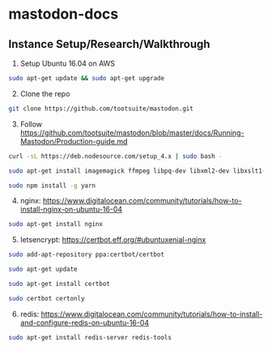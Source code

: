 # mastodon-docs

## Instance Setup/Research/Walkthrough

1. Setup Ubuntu 16.04 on AWS

  ```bash
  sudo apt-get update && sudo apt-get upgrade 
  ```
  
2. Clone the repo

  ```bash
  git clone https://github.com/tootsuite/mastodon.git 
  ```

3. Follow https://github.com/tootsuite/mastodon/blob/master/docs/Running-Mastodon/Production-guide.md

  ```bash
  curl -sL https://deb.nodesource.com/setup_4.x | sudo bash - 
  ```

  ```bash
  sudo apt-get install imagemagick ffmpeg libpq-dev libxml2-dev libxslt1-dev nodejs file
  ```

  ```bash
  sudo npm install -g yarn 
  ```
4. nginx: https://www.digitalocean.com/community/tutorials/how-to-install-nginx-on-ubuntu-16-04

  ```bash
  sudo apt-get install nginx
  ```
  
5. letsencrypt: https://certbot.eff.org/#ubuntuxenial-nginx

  ```bash
  sudo add-apt-repository ppa:certbot/certbot
  ```
  
  ```bash
  sudo apt-get update
  ```
  
  ```bash
  sudo apt-get install certbot
  ```
  
  ```bash
  sudo certbot certonly
  ```
  
6. redis: https://www.digitalocean.com/community/tutorials/how-to-install-and-configure-redis-on-ubuntu-16-04

  ```bash
  sudo apt-get install redis-server redis-tools
  ```
  
